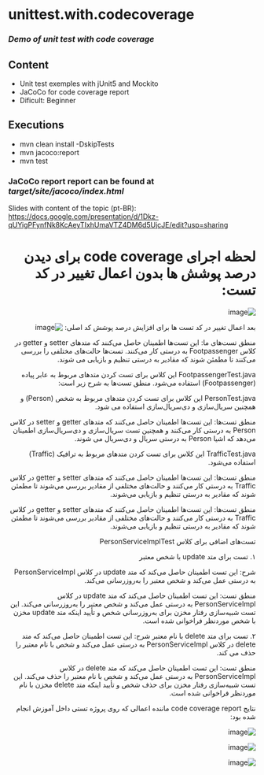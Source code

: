 # unittest.with.codecoverage
### _Demo of unit test with code coverage_

## Content
- Unit test exemples with jUnit5 and Mockito
- JaCoCo for code coverage report
- Dificult: Beginner

## Executions
- mvn clean install -DskipTests
- mvn jacoco:report
- mvn test

### JaCoCo report report can be found at _target/site/jacoco/index.html_

Slides with content of the topic (pt-BR):<br> https://docs.google.com/presentation/d/1Dkz-qUYigPFynfNk8KcAeyTIxhUmaVTZ4DM6d5UjcJE/edit?usp=sharing

<div dir="rtl">

# لحظه اجرای code coverage برای دیدن درصد پوشش ها بدون اعمال تغییر در کد تست:

![image](https://github.com/sahm124/az_testCoverage/assets/62812464/3cf7f35e-dbdc-401d-83ac-21bb3bea4da8)



بعد اعمال تغییر در کد تست ها برای افزایش درصد پوشش کد اصلی:
![image](https://github.com/sahm124/az_testCoverage/assets/62812464/67687451-6d30-46a9-8cb3-b9bb22ad4f1e)



منطق تست‌های ما: این تست‌ها اطمینان حاصل می‌کنند که متدهای setter و getter در کلاس Footpassenger به درستی کار می‌کنند. تست‌ها حالت‌های مختلفی را بررسی می‌کنند تا مطمئن شوند که مقادیر به درستی تنظیم و بازیابی می‌ شوند.

FootpassengerTest.java
این کلاس برای تست کردن متدهای مربوط به عابر پیاده (Footpassenger) استفاده می‌شود. منطق تست‌ها به شرح زیر است:

PersonTest.java
این کلاس برای تست کردن متدهای مربوط به شخص (Person) و همچنین سریال‌سازی و دی‌سریال‌سازی استفاده می ‌شود.

منطق تست‌ها: این تست‌ها اطمینان حاصل می‌کنند که متدهای getter و setter در کلاس Person به درستی کار می‌کنند و همچنین تست سریال‌سازی و دی‌سریال‌سازی اطمینان می‌دهد که اشیا Person به درستی سریال و دی‌سریال می ‌شوند.

TrafficTest.java
این کلاس برای تست کردن متدهای مربوط به ترافیک (Traffic) استفاده می‌شود.

منطق تست‌ها: این تست‌ها اطمینان حاصل می‌کنند که متدهای setter و getter در کلاس Traffic به درستی کار می‌کنند و حالت‌های مختلفی از مقادیر بررسی می‌شوند تا مطمئن شوند که مقادیر به درستی تنظیم و بازیابی می‌شوند.


منطق تست‌ها: این تست‌ها اطمینان حاصل می‌کنند که متدهای setter و getter در کلاس Traffic به درستی کار می‌کنند و حالت‌های مختلفی از مقادیر بررسی می‌شوند تا مطمئن شوند که مقادیر به درستی تنظیم و بازیابی می‌شوند.


تست‌های اضافی برای کلاس PersonServiceImplTest

۱. تست برای متد update با شخص معتبر

شرح: این تست اطمینان حاصل می‌کند که متد update در کلاس PersonServiceImpl به درستی عمل می‌کند و شخص معتبر را به‌روز‌رسانی می‌کند.


منطق تست: این تست اطمینان حاصل می‌کند که متد update در کلاس PersonServiceImpl به درستی عمل می‌کند و شخص معتبر را به‌روز‌رسانی می‌کند.
این تست شبیه‌سازی رفتار مخزن برای به‌روز‌رسانی شخص و تأیید اینکه متد update مخزن با شخص موردنظر فراخوانی شده است.


۲. تست برای متد delete با نام معتبر
شرح: این تست اطمینان حاصل می‌کند که متد delete در کلاس PersonServiceImpl به درستی عمل می‌کند و شخص با نام معتبر را حذف می‌ کند.

منطق تست: این تست اطمینان حاصل می‌کند که متد delete در کلاس PersonServiceImpl به درستی عمل می‌کند و شخص با نام معتبر را حذف می‌کند. این تست شبیه‌سازی رفتار مخزن برای حذف شخص و تأیید اینکه متد delete مخزن با نام موردنظر فراخوانی شده است.


نتایج code coverage report ماننده اعمالی که روی پروژه تستی داخل آموزش انجام شده بود:

![image](https://github.com/sahm124/az_testCoverage/assets/62812464/3297de04-0085-4a6a-99bc-e4d2f7941548)

![image](https://github.com/sahm124/az_testCoverage/assets/62812464/e40258ba-cadc-405c-ba3e-8763c90e8599)

![image](https://github.com/sahm124/az_testCoverage/assets/62812464/4075c31d-b65e-4d3a-8fa4-3337493f521e)



</div>
